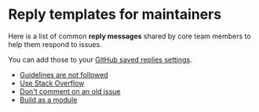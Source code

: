 # Reply templates for maintainers

Here is a list of common **reply messages** shared by core team members to help them respond to issues.

You can add those to your [GitHub saved replies settings](https://github.com/settings/replies).

- [Guidelines are not followed](GUIDELINES_NOT_FOLLOWED.md)
- [Use Stack Overflow](USE_STACK_OVERFLOW.md)
- [Don't comment on an old issue](DONT_COMMENT_ON_OLD_ISSUE.md)
- [Build as a module](BUILD_AS_MODULE.md)
